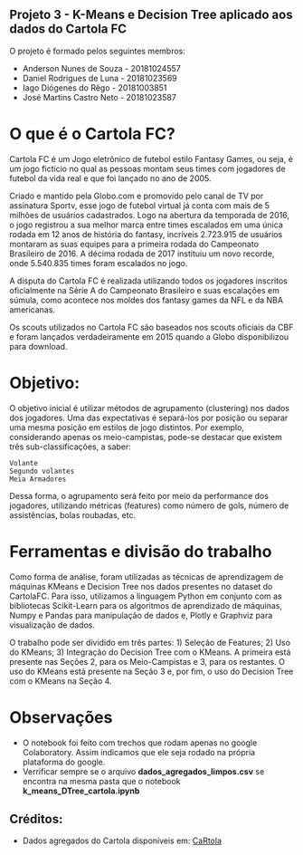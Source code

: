 ## Projeto 3 - K-Means e Decision Tree aplicado aos dados do Cartola FC

O projeto é formado pelos seguintes membros: 

* Anderson Nunes de Souza - 20181024557 
* Daniel Rodrigues de Luna - 20181023569 
* Iago Diógenes do Rêgo - 20181003851 
* José Martins Castro Neto - 20181023587 

# O que é o Cartola FC?
Cartola FC é um Jogo eletrônico de futebol estilo Fantasy Games, ou seja, é um jogo fictício no qual as pessoas montam seus times com jogadores de futebol da vida real e que foi lançado no ano de 2005.

Criado e mantido pela Globo.com e promovido pelo canal de TV por assinatura Sportv, esse jogo de futebol virtual já conta com mais de 5 milhões de usuários cadastrados. Logo na abertura da temporada de 2016, o jogo registrou a sua melhor marca entre times escalados em uma única rodada em 12 anos de história do fantasy, incríveis 2.723.915 de usuários montaram as suas equipes para a primeira rodada do Campeonato Brasileiro de 2016. A décima rodada de 2017 instituiu um novo recorde, onde 5.540.835 times foram escalados no jogo.

A disputa do Cartola FC é realizada utilizando todos os jogadores inscritos oficialmente na Série A do Campeonato Brasileiro e suas escalações em súmula, como acontece nos moldes dos fantasy games da NFL e da NBA americanas.

Os scouts utilizados no Cartola FC são baseados nos scouts oficiais da CBF e foram lançados verdadeiramente em 2015 quando a Globo disponibilizou para download.

# Objetivo:
 
O objetivo inicial é utilizar métodos de agrupamento (clustering) nos dados dos jogadores. Uma das expectativas é separá-los por posição ou separar uma mesma posição em estilos de jogo distintos. Por exemplo, considerando apenas os meio-campistas, pode-se destacar que existem três sub-classificações, a saber:

    Volante
    Segundo volantes
    Meia Armadores

Dessa forma, o agrupamento será feito por meio da performance dos jogadores, utilizando métricas (features) como número de gols, número de assistências, bolas roubadas, etc.

# Ferramentas e divisão do trabalho

Como forma de análise, foram utilizadas as técnicas de aprendizagem de máquinas KMeans e Decision Tree nos dados presentes no dataset do CartolaFC. Para isso, utilizamos a linguagem Python em conjunto com as bibliotecas Scikit-Learn para os algoritmos de aprendizado de máquinas, Numpy e Pandas para manipulação de dados e, Plotly e Graphviz para visualização de dados.

O trabalho pode ser dividido em três partes: 1) Seleção de Features; 2) Uso do KMeans; 3) Integração do Decision Tree com o KMeans. A primeira está presente nas Seções 2, para os Meio-Campistas e 3, para os restantes. O uso do KMeans está presente na Seção 3 e, por fim, o uso do Decision Tree com o KMeans na Seção 4.

# Observações

* O notebook foi feito com trechos que rodam apenas no google Colaboratory. Assim indicamos que ele seja rodado na própria plataforma do google. 
* Verrificar sempre se o arquivo **dados_agregados_limpos.csv** se encontra na mesma pasta que o notebook **k_means_DTree_cartola.ipynb**

## Créditos:

 * Dados agregados do Cartola disponíveis em: [CaRtola](https://github.com/henriquepgomide/caRtola)



